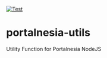[![Test](https://github.com/portalnesia/portalnesia-utils/actions/workflows/utils-test.yml/badge.svg)](https://github.com/portalnesia/portalnesia-utils/actions/workflows/utils-test.yml)

# portalnesia-utils

Utility Function for Portalnesia NodeJS
